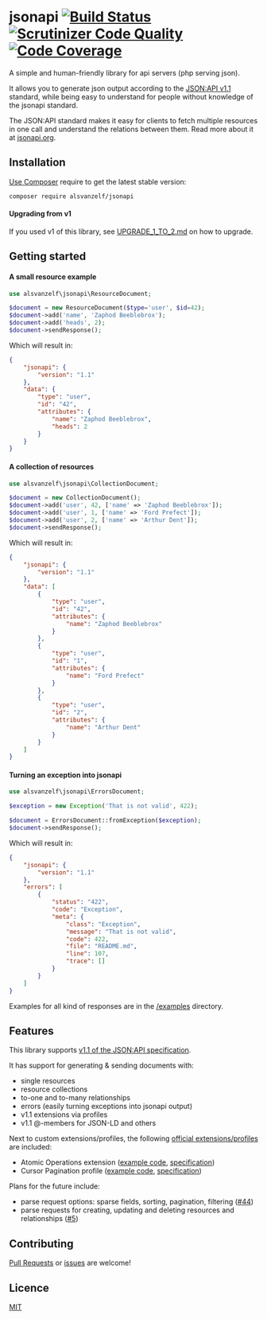 # jsonapi [![Build Status](https://travis-ci.org/lode/jsonapi.svg?branch=master)](https://travis-ci.org/lode/jsonapi) [![Scrutinizer Code Quality](https://scrutinizer-ci.com/g/lode/jsonapi/badges/quality-score.png?b=master)](https://scrutinizer-ci.com/g/lode/jsonapi/?branch=master) [![Code Coverage](https://scrutinizer-ci.com/g/lode/jsonapi/badges/coverage.png?b=master)](https://scrutinizer-ci.com/g/lode/jsonapi/?branch=master)

A simple and human-friendly library for api servers (php serving json).

It allows you to generate json output according to the [JSON:API v1.1](https://jsonapi.org/) standard,
while being easy to understand for people without knowledge of the jsonapi standard.

The JSON:API standard makes it easy for clients to fetch multiple resources in one call and understand the relations between them.
Read more about it at [jsonapi.org](https://jsonapi.org/).


## Installation

[Use Composer](http://getcomposer.org/) require to get the latest stable version:

```
composer require alsvanzelf/jsonapi
```

#### Upgrading from v1

If you used v1 of this library, see [UPGRADE_1_TO_2.md](/UPGRADE_1_TO_2.md) on how to upgrade.



## Getting started

#### A small resource example

```php
use alsvanzelf\jsonapi\ResourceDocument;

$document = new ResourceDocument($type='user', $id=42);
$document->add('name', 'Zaphod Beeblebrox');
$document->add('heads', 2);
$document->sendResponse();
```

Which will result in:

```json
{
	"jsonapi": {
		"version": "1.1"
	},
	"data": {
		"type": "user",
		"id": "42",
		"attributes": {
			"name": "Zaphod Beeblebrox",
			"heads": 2
		}
	}
}
```

#### A collection of resources

```php
use alsvanzelf\jsonapi\CollectionDocument;

$document = new CollectionDocument();
$document->add('user', 42, ['name' => 'Zaphod Beeblebrox']);
$document->add('user', 1, ['name' => 'Ford Prefect']);
$document->add('user', 2, ['name' => 'Arthur Dent']);
$document->sendResponse();
```

Which will result in:

```json
{
	"jsonapi": {
		"version": "1.1"
	},
	"data": [
		{
			"type": "user",
			"id": "42",
			"attributes": {
				"name": "Zaphod Beeblebrox"
			}
		},
		{
			"type": "user",
			"id": "1",
			"attributes": {
				"name": "Ford Prefect"
			}
		},
		{
			"type": "user",
			"id": "2",
			"attributes": {
				"name": "Arthur Dent"
			}
		}
	]
}
```

#### Turning an exception into jsonapi

```php
use alsvanzelf\jsonapi\ErrorsDocument;

$exception = new Exception('That is not valid', 422);

$document = ErrorsDocument::fromException($exception);
$document->sendResponse();
```

Which will result in:

```json
{
	"jsonapi": {
		"version": "1.1"
	},
	"errors": [
		{
			"status": "422",
			"code": "Exception",
			"meta": {
				"class": "Exception",
				"message": "That is not valid",
				"code": 422,
				"file": "README.md",
				"line": 107,
				"trace": []
			}
		}
	]
}
```

Examples for all kind of responses are in the [/examples](/examples) directory.


## Features

This library supports [v1.1 of the JSON:API specification](https://jsonapi.org/format/1.1/).

It has support for generating & sending documents with:

- single resources
- resource collections
- to-one and to-many relationships
- errors (easily turning exceptions into jsonapi output)
- v1.1 extensions via profiles
- v1.1 @-members for JSON-LD and others

Next to custom extensions/profiles, the following [official extensions/profiles](https://jsonapi.org/extensions/) are included:

- Atomic Operations extension ([example code](/examples/atomic_operations_extension.php), [specification](https://jsonapi.org/ext/atomic/))
- Cursor Pagination profile ([example code](/examples/cursor_pagination_profile.php), [specification](https://jsonapi.org/profiles/ethanresnick/cursor-pagination/))

Plans for the future include:

- parse request options: sparse fields, sorting, pagination, filtering ([#44](https://github.com/lode/jsonapi/issues/44))
- parse requests for creating, updating and deleting resources and relationships ([#5](https://github.com/lode/jsonapi/issues/5))


## Contributing

[Pull Requests](https://github.com/lode/jsonapi/pulls) or [issues](https://github.com/lode/jsonapi/issues) are welcome!


## Licence

[MIT](/LICENSE)
